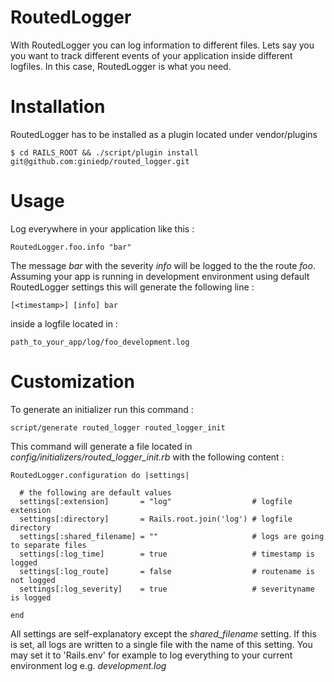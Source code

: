 RoutedLogger
=====================================================
With RoutedLogger you can log information to different files. Lets say you
you want to track different events of your application inside different logfiles.
In this case, RoutedLogger is what you need.

Installation
=====
RoutedLogger has to be installed as a plugin located under vendor/plugins

    $ cd RAILS_ROOT && ./script/plugin install git@github.com:giniedp/routed_logger.git

Usage
=====
Log everywhere in your application like this :

    RoutedLogger.foo.info "bar"
    
The message *bar* with the severity *info* will be logged to the the route *foo*.
Assuming your app is running in development environment using default RoutedLogger 
settings this will generate the following line :

    [<timestamp>] [info] bar
    
inside a logfile located in :

    path_to_your_app/log/foo_development.log
    
Customization
=====    
To generate an initializer run this command :

    script/generate routed_logger routed_logger_init

This command will generate a file located in *config/initializers/routed_logger_init.rb*
with the following content :

    RoutedLogger.configuration do |settings|
    
      # the following are default values
      settings[:extension]       = "log"                  # logfile extension
      settings[:directory]       = Rails.root.join('log') # logfile directory
      settings[:shared_filename] = ""                     # logs are going to separate files
      settings[:log_time]        = true                   # timestamp is logged
      settings[:log_route]       = false                  # routename is not logged
      settings[:log_severity]    = true                   # severityname is logged
    
    end

All settings are self-explanatory except the *shared_filename* setting.
If this is set, all logs are written to a single file with the name of this setting. 
You may set it to 'Rails.env' for example to log everything to your current 
environment log e.g. *development.log*